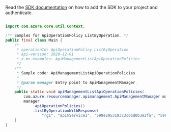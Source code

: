Read the [SDK documentation](https://github.com/Azure/azure-sdk-for-java/blob/azure-resourcemanager-apimanagement_1.0.0-beta.2/sdk/apimanagement/azure-resourcemanager-apimanagement/README.md) on how to add the SDK to your project and authenticate.

```java

import com.azure.core.util.Context;

/** Samples for ApiOperationPolicy ListByOperation. */
public final class Main {
    /*
     * operationId: ApiOperationPolicy_ListByOperation
     * api-version: 2020-12-01
     * x-ms-examples: ApiManagementListApiOperationPolicies
     */
    /**
     * Sample code: ApiManagementListApiOperationPolicies.
     *
     * @param manager Entry point to ApiManagementManager.
     */
    public static void apiManagementListApiOperationPolicies(
        com.azure.resourcemanager.apimanagement.ApiManagementManager manager) {
        manager
            .apiOperationPolicies()
            .listByOperationWithResponse(
                "rg1", "apimService1", "599e2953193c3c0bd0b3e2fa", "599e29ab193c3c0bd0b3e2fb", Context.NONE);
    }
}
```
